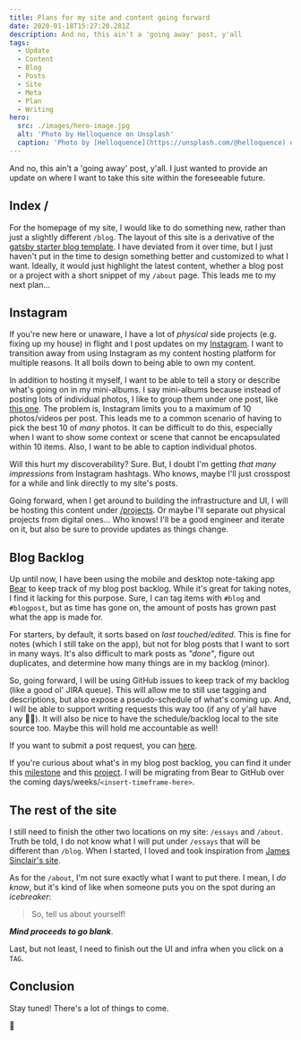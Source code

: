 ```yaml
---
title: Plans for my site and content going forward
date: 2020-01-18T15:27:20.281Z
description: And no, this ain't a 'going away' post, y'all
tags:
  - Update
  - Content
  - Blog
  - Posts
  - Site
  - Meta
  - Plan
  - Writing
hero:
  src: ./images/hero-image.jpg
  alt: 'Photo by Helloquence on Unsplash'
  caption: 'Photo by [Helloquence](https://unsplash.com/@helloquence) on [Unsplash](https://unsplash.com/s/photos/site)'
---
```


And no, this ain't a 'going away' post, y'all.
I just wanted to provide an update on where I want to take this site within the foreseeable future.

## Index /

For the homepage of my site, I would like to do something new, rather than just a slightly different `/blog`.
The layout of this site is a derivative of the [gatsby starter blog template](https://github.com/gatsbyjs/gatsby-starter-blog).
I have deviated from it over time, but I just haven't put in the time to design something better and customized to what I want.
Ideally, it would just highlight the latest content, whether a blog post or a project with a short snippet of my `/about` page.
This leads me to my next plan...

## Instagram

If you're new here or unaware, I have a lot of _physical_ side projects (e.g. fixing up my house) in flight and I post updates on my [Instagram](https://www.instagram.com/lokcal_styles/).
I want to transition away from using Instagram as my content hosting platform for multiple reasons.
It all boils down to being able to own my content.

In addition to hosting it myself, I want to be able to tell a story or describe what's going on in my mini-albums.
I say mini-albums because instead of posting lots of individual photos, I like to group them under one post, like [this one](https://www.instagram.com/p/B1U7qSxpNfC/?utm_source=ig_web_copy_link).
The problem is, Instagram limits you to a maximum of 10 photos/videos per post.
This leads me to a common scenario of having to pick the best 10 of _many_ photos.
It can be difficult to do this, especially when I want to show some context or scene that cannot be encapsulated within 10 items.
Also, I want to be able to caption individual photos.

Will this hurt my discoverability?
Sure.
But, I doubt I'm getting _that many impressions_ from Instagram hashtags.
Who knows, maybe I'll just crosspost for a while and link directly to my site's posts.

Going forward, when I get around to building the infrastructure and UI, I will be hosting this content under [/projects](https://codyaprice.com/projects/).
Or maybe I'll separate out physical projects from digital ones...
Who knows!
I'll be a good engineer and iterate on it, but also be sure to provide updates as things change.

## Blog Backlog

Up until now, I have been using the mobile and desktop note-taking app [Bear](https://bear.app/) to keep track of my blog post backlog.
While it's great for taking notes, I find it lacking for this purpose.
Sure, I can tag items with `#blog` and `#blogpost`, but as time has gone on, the amount of posts has grown past what the app is made for.

For starters, by default, it sorts based on _last touched/edited_.
This is fine for notes (which I still take on the app), but not for blog posts that I want to sort in many ways.
It's also difficult to mark posts as _"done"_, figure out duplicates, and determine how many things are in my backlog (minor).

So, going forward, I will be using GitHub issues to keep track of my backlog (like a good ol' JIRA queue).
This will allow me to still use tagging and descriptions, but also expose a pseudo-schedule of what's coming up.
And, I will be able to support writing requests this way too (if any of y'all have any 🤷‍♂️).
It will also be nice to have the schedule/backlog local to the site source too.
Maybe this will hold me accountable as well!

If you want to submit a post request, you can [here](https://github.com/dev-cprice/codyaprice.com/issues/new?milestone=Blog+Post+Backlog).

If you're curious about what's in my blog post backlog, you can find it under this [milestone](https://github.com/dev-cprice/codyaprice.com/milestone/1) and this [project](https://github.com/dev-cprice/codyaprice.com/projects/1).
I will be migrating from Bear to GitHub over the coming days/weeks/`<insert-timeframe-here>`.

## The rest of the site

I still need to finish the other two locations on my site: `/essays` and `/about`.
Truth be told, I do not know what I will put under `/essays` that will be different than `/blog`.
When I started, I loved and took inspiration from [James Sinclair's site](https://jrsinclair.com/essays/).

As for the `/about`, I'm not sure exactly what I want to put there.
I mean, I _do know_, but it's kind of like when someone puts you on the spot during an _icebreaker_:

> So, tell us about yourself!

**_Mind proceeds to go blank_**.

Last, but not least, I need to finish out the UI and infra when you click on a `TAG`.

## Conclusion

Stay tuned!
There's a lot of things to come.

👋
